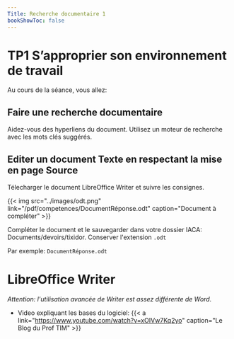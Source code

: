 ```yaml
---
Title: Recherche documentaire 1
bookShowToc: false
---
```


# TP1 S’approprier son environnement de travail
Au cours de la séance, vous allez:

## Faire une recherche documentaire

Aidez-vous des hyperliens du document. Utilisez un moteur de recherche avec les mots clés suggérés.

## Editer un document Texte en respectant la mise en page Source

Télecharger le document LibreOffice Writer et suivre les consignes.

{{< img src="../images/odt.png" link="/pdf/competences/DocumentRéponse.odt"  caption="Document à compléter" >}} 

Compléter le document et le sauvegarder dans votre dossier IACA: Documents/devoirs/tixidor. Conserver l'extension `.odt`

Par exemple: `DocumentRéponse.odt`

# LibreOffice Writer
*Attention: l'utilisation avancée de Writer est assez différente de Word.*

* Video expliquant les bases du logiciel: {{< a link="https://www.youtube.com/watch?v=xOIVw7Kq2yo" caption="Le Blog du Prof TIM" >}}